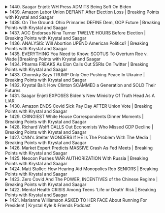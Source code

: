 <details>
<summary>1440. Saagar Enjeti: WH Press ADMITS Being Soft On Biden</summary><br>

<a href="https://www.youtube.com/watch?v=Fr7yNP2YRLI" target="_blank">
    <img src="https://img.youtube.com/vi/Fr7yNP2YRLI/maxresdefault.jpg" 
        alt="[Youtube]" width="200">
</a>

# Saagar Enjeti: WH Press ADMITS Being Soft On Biden


</details>

<details>
<summary>1439. Amazon Labor Union DEFIANT After Election Loss | Breaking Points with Krystal and Saagar</summary><br>

<a href="https://www.youtube.com/watch?v=9s0ZMMfL_yw" target="_blank">
    <img src="https://img.youtube.com/vi/9s0ZMMfL_yw/maxresdefault.jpg" 
        alt="[Youtube]" width="200">
</a>

# Amazon Labor Union DEFIANT After Election Loss | Breaking Points with Krystal and Saagar


</details>

<details>
<summary>1438. On The Ground: Ohio Primaries DEFINE Dem, GOP Future | Breaking Points with Krystal and Saagar</summary><br>

<a href="https://www.youtube.com/watch?v=BBQ-Y_CehAs" target="_blank">
    <img src="https://img.youtube.com/vi/BBQ-Y_CehAs/maxresdefault.jpg" 
        alt="[Youtube]" width="200">
</a>

# On The Ground: Ohio Primaries DEFINE Dem, GOP Future | Breaking Points with Krystal and Saagar


</details>

<details>
<summary>1437. AOC Endorses Nina Turner TWELVE HOURS Before Election | Breaking Points with Krystal and Saagar</summary><br>

<a href="https://www.youtube.com/watch?v=-BGyik9seu0" target="_blank">
    <img src="https://img.youtube.com/vi/-BGyik9seu0/maxresdefault.jpg" 
        alt="[Youtube]" width="200">
</a>

# AOC Endorses Nina Turner TWELVE HOURS Before Election | Breaking Points with Krystal and Saagar


</details>

<details>
<summary>1436. ANALYSIS: Will Abortion UPEND American Politics? | Breaking Points with Krystal and Saagar</summary><br>

<a href="https://www.youtube.com/watch?v=-GMchJ2Yyb4" target="_blank">
    <img src="https://img.youtube.com/vi/-GMchJ2Yyb4/maxresdefault.jpg" 
        alt="[Youtube]" width="200">
</a>

# ANALYSIS: Will Abortion UPEND American Politics? | Breaking Points with Krystal and Saagar


</details>

<details>
<summary>1435. EVERYTHING You Need to Know: SCOTUS To Overturn Roe v. Wade |Breaking Points with Krystal and Saagar</summary><br>

<a href="https://www.youtube.com/watch?v=TM9leZCle4U" target="_blank">
    <img src="https://img.youtube.com/vi/TM9leZCle4U/maxresdefault.jpg" 
        alt="[Youtube]" width="200">
</a>

# EVERYTHING You Need to Know: SCOTUS To Overturn Roe v. Wade |Breaking Points with Krystal and Saagar


</details>

<details>
<summary>1434. Pharma FREAKS As Elon Calls Out SSRIs On Twitter | Breaking Points with Krystal and Saagar</summary><br>

<a href="https://www.youtube.com/watch?v=n2sUTi4TOzs" target="_blank">
    <img src="https://img.youtube.com/vi/n2sUTi4TOzs/maxresdefault.jpg" 
        alt="[Youtube]" width="200">
</a>

# Pharma FREAKS As Elon Calls Out SSRIs On Twitter | Breaking Points with Krystal and Saagar


</details>

<details>
<summary>1433. Chomsky Says TRUMP Only One Pushing Peace In Ukraine | Breaking Points with Krystal and Saagar</summary><br>

<a href="https://www.youtube.com/watch?v=h3vBYPXo9ns" target="_blank">
    <img src="https://img.youtube.com/vi/h3vBYPXo9ns/maxresdefault.jpg" 
        alt="[Youtube]" width="200">
</a>

# Chomsky Says TRUMP Only One Pushing Peace In Ukraine | Breaking Points with Krystal and Saagar


</details>

<details>
<summary>1432. Krystal Ball: How Clinton SCAMMED a Generation and SOLD Their Futures</summary><br>

<a href="https://www.youtube.com/watch?v=HCMox4dLz9s" target="_blank">
    <img src="https://img.youtube.com/vi/HCMox4dLz9s/maxresdefault.jpg" 
        alt="[Youtube]" width="200">
</a>

# Krystal Ball: How Clinton SCAMMED a Generation and SOLD Their Futures


</details>

<details>
<summary>1431. Saagar Enjeti EXPOSES Biden's New Minisitry Of Truth Head As A LIAR</summary><br>

<a href="https://www.youtube.com/watch?v=YlCNW5XDVhk" target="_blank">
    <img src="https://img.youtube.com/vi/YlCNW5XDVhk/maxresdefault.jpg" 
        alt="[Youtube]" width="200">
</a>

# Saagar Enjeti EXPOSES Biden's New Minisitry Of Truth Head As A LIAR


</details>

<details>
<summary>1430. Amazon ENDS Covid Sick Pay Day AFTER Union Vote | Breaking Points with Krystal and Saagar</summary><br>

<a href="https://www.youtube.com/watch?v=OZx64LFZfKE" target="_blank">
    <img src="https://img.youtube.com/vi/OZx64LFZfKE/maxresdefault.jpg" 
        alt="[Youtube]" width="200">
</a>

# Amazon ENDS Covid Sick Pay Day AFTER Union Vote | Breaking Points with Krystal and Saagar


</details>

<details>
<summary>1429. CRINGIEST White House Correspondents Dinner Moments | Breaking Points with Krystal and Saagar</summary><br>

<a href="https://www.youtube.com/watch?v=5wThXgiwjys" target="_blank">
    <img src="https://img.youtube.com/vi/5wThXgiwjys/maxresdefault.jpg" 
        alt="[Youtube]" width="200">
</a>

# CRINGIEST White House Correspondents Dinner Moments | Breaking Points with Krystal and Saagar


</details>

<details>
<summary>1428. Richard Wolff CALLS Out Economists Who Missed GDP Decline | Breaking Points with Krystal and Saagar</summary><br>

<a href="https://www.youtube.com/watch?v=KyvslSXJipk" target="_blank">
    <img src="https://img.youtube.com/vi/KyvslSXJipk/maxresdefault.jpg" 
        alt="[Youtube]" width="200">
</a>

# Richard Wolff CALLS Out Economists Who Missed GDP Decline | Breaking Points with Krystal and Saagar


</details>

<details>
<summary>1427. CNN's Stelter WONDERS If HE Is The Problem With The Media | Breaking Points with Krystal and Saagar</summary><br>

<a href="https://www.youtube.com/watch?v=GGIdVHn2-CM" target="_blank">
    <img src="https://img.youtube.com/vi/GGIdVHn2-CM/maxresdefault.jpg" 
        alt="[Youtube]" width="200">
</a>

# CNN's Stelter WONDERS If HE Is The Problem With The Media | Breaking Points with Krystal and Saagar


</details>

<details>
<summary>1426. Market Expert Predicts MASSIVE Crash As Fed Meets | Breaking Points with Krystal and Saagar</summary><br>

<a href="https://www.youtube.com/watch?v=6v8ctTjViGA" target="_blank">
    <img src="https://img.youtube.com/vi/6v8ctTjViGA/maxresdefault.jpg" 
        alt="[Youtube]" width="200">
</a>

# Market Expert Predicts MASSIVE Crash As Fed Meets | Breaking Points with Krystal and Saagar


</details>

<details>
<summary>1425. Neocon Pushes WAR AUTHORIZATION With Russia | Breaking Points with Krystal and Saagar</summary><br>

<a href="https://www.youtube.com/watch?v=2WJks1re-7Q" target="_blank">
    <img src="https://img.youtube.com/vi/2WJks1re-7Q/maxresdefault.jpg" 
        alt="[Youtube]" width="200">
</a>

# Neocon Pushes WAR AUTHORIZATION With Russia | Breaking Points with Krystal and Saagar


</details>

<details>
<summary>1424. Matt Stoller: How Hearing Aid Monopolies Rob SENIORS | Breaking Points with Krystal and Saagar</summary><br>

<a href="https://www.youtube.com/watch?v=yd75rHChtHE" target="_blank">
    <img src="https://img.youtube.com/vi/yd75rHChtHE/maxresdefault.jpg" 
        alt="[Youtube]" width="200">
</a>

# Matt Stoller: How Hearing Aid Monopolies Rob SENIORS | Breaking Points with Krystal and Saagar


</details>

<details>
<summary>1423. Zero Covid And The POWER, INCENTIVES of the Chinese Regime | Breaking Points with Krystal and Saagar</summary><br>

<a href="https://www.youtube.com/watch?v=GDAc1YfpKU4" target="_blank">
    <img src="https://img.youtube.com/vi/GDAc1YfpKU4/maxresdefault.jpg" 
        alt="[Youtube]" width="200">
</a>

# Zero Covid And The POWER, INCENTIVES of the Chinese Regime | Breaking Points with Krystal and Saagar


</details>

<details>
<summary>1422. Mental Health CRISIS Among Teens 'Life or Death' Risk | Breaking Points with Krystal and Saagar</summary><br>

<a href="https://www.youtube.com/watch?v=IOqVEpE5ttc" target="_blank">
    <img src="https://img.youtube.com/vi/IOqVEpE5ttc/maxresdefault.jpg" 
        alt="[Youtube]" width="200">
</a>

# Mental Health CRISIS Among Teens 'Life or Death' Risk | Breaking Points with Krystal and Saagar


</details>

<details>
<summary>1421. Marianne Williamson ASKED TO HER FACE About Running For President | Krystal Kyle & Friends Podcast</summary><br>

<a href="https://www.youtube.com/watch?v=2lhEoDz1ztc" target="_blank">
    <img src="https://img.youtube.com/vi/2lhEoDz1ztc/maxresdefault.jpg" 
        alt="[Youtube]" width="200">
</a>

# Marianne Williamson ASKED TO HER FACE About Running For President | Krystal Kyle & Friends Podcast


</details>

